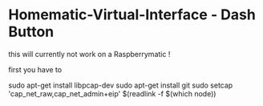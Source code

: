 # Homematic-Virtual-Interface  - Dash Button

this will currently not work on a Raspberrymatic !

first you have to 

sudo apt-get install libpcap-dev
sudo apt-get install git
sudo setcap 'cap_net_raw,cap_net_admin+eip' $(readlink -f $(which node))




